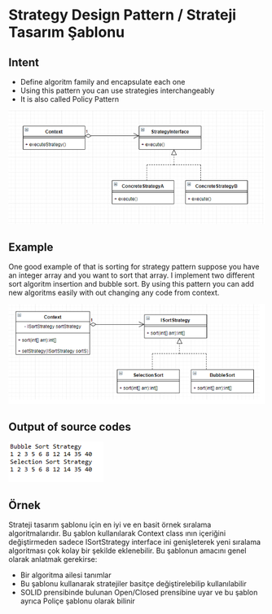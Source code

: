 # Strategy Design Pattern / Strateji Tasarım Şablonu
## Intent
 - Define algoritm family and encapsulate each one
 - Using this pattern you can use strategies interchangeably
 - It is also called Policy Pattern
 
![Strategy Pattern uml diagram](https://github.com/necatiakbasoglu/Design-Patterns/blob/master/Strategy/strategy.png)
 
## Example
One good example of that is sorting for strategy pattern suppose 
you have an integer array and you want to sort that array.
I implement two different sort algoritm insertion and bubble sort. 
By using this pattern you can add new algoritms easily with out changing any code from context.

![Sort Strategy Pattern uml diagram](https://github.com/necatiakbasoglu/Design-Patterns/blob/master/Strategy/sort.png)


## Output of source codes
![Output](https://github.com/necatiakbasoglu/Design-Patterns/blob/master/Strategy/output.png)
## Örnek
Strateji tasarım şablonu için en iyi ve en basit örnek sıralama algoritmalarıdır.
Bu şablon kullanılarak Context class ının içeriğini değiştirmeden sadece ISortStrategy interface ini
genişleterek yeni sıralama algoritması çok kolay bir şekilde eklenebilir. Bu şablonun amacını genel olarak
anlatmak gerekirse:
 - Bir algoritma ailesi tanımlar
 - Bu şablonu kullanarak stratejiler basitçe değiştirelebilip kullanılabilir
 - SOLID prensibinde bulunan Open/Closed prensibine uyar ve bu şablon ayrıca Poliçe şablonu olarak bilinir
 

